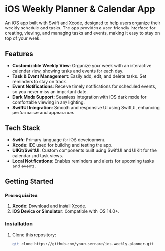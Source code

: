 # iOS Weekly Planner & Calendar App

An iOS app built with Swift and Xcode, designed to help users organize their weekly schedule and tasks. The app provides a user-friendly interface for creating, viewing, and managing tasks and events, making it easy to stay on top of your week.

## Features

- **Customizable Weekly View**: Organize your week with an interactive calendar view, showing tasks and events for each day.
- **Task & Event Management**: Easily add, edit, and delete tasks. Set reminders to stay on track.
- **Event Notifications**: Receive timely notifications for scheduled events, so you never miss an important date.
- **Dark Mode Support**: Seamless integration with iOS dark mode for comfortable viewing in any lighting.
- **SwiftUI Integration**: Smooth and responsive UI using SwiftUI, enhancing performance and appearance.

## Tech Stack

- **Swift**: Primary language for iOS development.
- **Xcode**: IDE used for building and testing the app.
- **UIKit/SwiftUI**: Custom components built using SwiftUI and UIKit for the calendar and task views.
- **Local Notifications**: Enables reminders and alerts for upcoming tasks and events.

## Getting Started

### Prerequisites

1. **Xcode**: Download and install [Xcode](https://developer.apple.com/xcode/).
2. **iOS Device or Simulator**: Compatible with iOS 14.0+.

### Installation

1. Clone this repository:
   ```bash
   git clone https://github.com/yourusername/ios-weekly-planner.git
